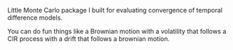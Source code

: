Little Monte Carlo package I built for evaluating convergence of temporal difference models.

You can do fun things like a Brownian motion with a volatility that follows a CIR process with a drift that follows a brownian motion.
